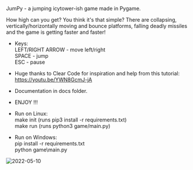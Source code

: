 

JumPy - a jumping icytower-ish game made in Pygame.

How high can you get? You think it's that simple? There are collapsing, vertically/horizontally moving and bounce platforms, falling deadly missiles and the game is getting faster and faster!

- Keys:  
LEFT/RIGHT ARROW - move left/right  
SPACE - jump  
ESC - pause  

- Huge thanks to Clear Code for inspiration and help from this tutorial:  
https://youtu.be/YWN8GcmJ-jA

- Documentation in docs folder.

- ENJOY !!!

- Run on Linux:  
make init (runs pip3 install -r requirements.txt)  
make run (runs python3 game/main.py)  

- Run on Windows:  
pip install -r requirements.txt  
python game\main.py

![2022-05-10](https://user-images.githubusercontent.com/73033203/167671755-0636eabf-2383-438f-b029-201232055d52.png)
